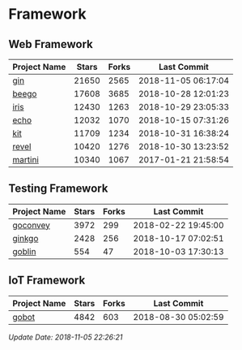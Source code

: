 # Framework

## Web Framework

| Project Name | Stars | Forks | Last Commit |
| ------------ | ----- | ----- | ----------- |
| [gin](https://github.com/gin-gonic/gin) | 21650 | 2565 | 2018-11-05 06:17:04 |
| [beego](https://github.com/astaxie/beego) | 17608 | 3685 | 2018-10-28 12:01:23 |
| [iris](https://github.com/kataras/iris) | 12430 | 1263 | 2018-10-29 23:05:33 |
| [echo](https://github.com/labstack/echo) | 12032 | 1070 | 2018-10-15 07:31:26 |
| [kit](https://github.com/go-kit/kit) | 11709 | 1234 | 2018-10-31 16:38:24 |
| [revel](https://github.com/revel/revel) | 10420 | 1276 | 2018-10-30 13:23:52 |
| [martini](https://github.com/go-martini/martini) | 10340 | 1067 | 2017-01-21 21:58:54 |

## Testing Framework

| Project Name | Stars | Forks | Last Commit |
| ------------ | ----- | ----- | ----------- |
| [goconvey](https://github.com/smartystreets/goconvey) | 3972 | 299 | 2018-02-22 19:45:00 |
| [ginkgo](https://github.com/onsi/ginkgo) | 2428 | 256 | 2018-10-17 07:02:51 |
| [goblin](https://github.com/franela/goblin) | 554 | 47 | 2018-10-03 17:30:13 |

## IoT Framework

| Project Name | Stars | Forks | Last Commit |
| ------------ | ----- | ----- | ----------- |
| [gobot](https://github.com/hybridgroup/gobot) | 4842 | 603 | 2018-08-30 05:02:59 |

*Update Date: 2018-11-05 22:26:21*